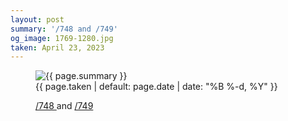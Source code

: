 ```yaml
---
layout: post
summary: '/748 and /749'
og_image: 1769-1280.jpg
taken: April 23, 2023
---
```


<figure class="post">
 <img alt="{{ page.summary }}" sizes="(min-width: 700px) 50vw, calc(100vw - 2rem)" src="{{ site.assets_url }}/1769-640.jpg" srcset="{{ site.assets_url }}/1769-320.jpg 320w, {{ site.assets_url }}/1769-640.jpg 640w, {{ site.assets_url }}/1769-960.jpg 960w, {{ site.assets_url }}/1769-1280.jpg 1280w"/>
 <figcaption>
  <time>
   {{ page.taken | default: page.date | date: "%B %-d, %Y" }}
  </time>
  <p>
   <a href="http://life.aaronjgreenberg.com/748">
    /748
   </a>
   and
   <a href="http://life.aaronjgreenberg.com/749">
    /749
   </a>
  </p>
 </figcaption>
</figure>
